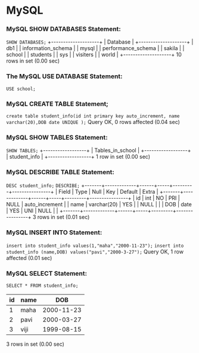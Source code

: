# MySQL
### MySQL SHOW DATABASES Statement:
```SHOW DATABASES;```
+--------------------+
| Database           |
+--------------------+
| db1                |
| information_schema |
| mysql              |
| performance_schema |
| sakila             |
| school             |
| students           |
| sys                |
| visiters           |
| world              |
+--------------------+
10 rows in set (0.00 sec)
### The MySQL USE DATABASE Statement:
```USE school;```
### MySQL CREATE TABLE Statement;
```create table student_info(id int primary key auto_increment, name varchar(20),DOB date UNIQUE );```
Query OK, 0 rows affected (0.04 sec)
### MySQL SHOW TABLES Statement:
```SHOW TABLES;```
+------------------+
| Tables_in_school |
+------------------+
| student_info     |
+------------------+
1 row in set (0.00 sec)
### MySQL DESCRIBE TABLE Statement:
```DESC student_info;```
```DESCRIBE;```
+-------+-------------+------+-----+---------+----------------+
| Field | Type        | Null | Key | Default | Extra          |
+-------+-------------+------+-----+---------+----------------+
| id    | int         | NO   | PRI | NULL    | auto_increment |
| name  | varchar(20) | YES  |     | NULL    |                |
| DOB   | date        | YES  | UNI | NULL    |                |
+-------+-------------+------+-----+---------+----------------+
3 rows in set (0.01 sec)
### MySQL INSERT INTO Statement:
```insert into student_info values(1,"maha","2000-11-23");```
```insert into student_info (name,DOB) values("pavi","2000-3-27");```
Query OK, 1 row affected (0.01 sec)
###  MySQL SELECT Statement:
```SELECT * FROM student_info;```

| id | name | DOB        |
|----|------|------------|
|  1 | maha | 2000-11-23 |
|  2 | pavi | 2000-03-27 |
|  3 | viji | 1999-08-15 |

3 rows in set (0.00 sec)


